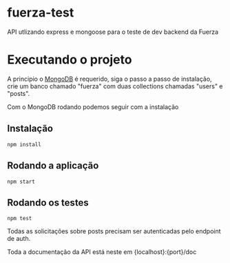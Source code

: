 # fuerza-test
API utlizando express e mongoose para o teste de dev backend da Fuerza
# Executando o projeto
A principio o [MongoDB](https://www.mongodb.com/try/download/community) é requerido, siga o passo a passo de instalação, crie um banco chamado "fuerza" com duas collections chamadas "users" e "posts".

Com o MongoDB rodando podemos seguir com a instalação

## Instalação
```
npm install
```
## Rodando a aplicação
```
npm start
```
## Rodando os testes
```
npm test
```

Todas as solicitações sobre posts precisam ser autenticadas pelo endpoint de auth.

Toda a documentação da API está neste em {localhost}:{port}/doc